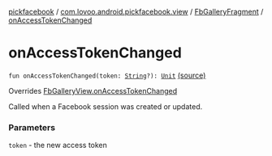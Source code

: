 [pickfacebook](../../index.md) / [com.lovoo.android.pickfacebook.view](../index.md) / [FbGalleryFragment](index.md) / [onAccessTokenChanged](./on-access-token-changed.md)

# onAccessTokenChanged

`fun onAccessTokenChanged(token: `[`String`](https://kotlinlang.org/api/latest/jvm/stdlib/kotlin/-string/index.html)`?): `[`Unit`](https://kotlinlang.org/api/latest/jvm/stdlib/kotlin/-unit/index.html) [(source)](https://github.com/lovoo/android-pickpic/blob/master/pickfacebook/src/main/kotlin/com/lovoo/android/pickfacebook/view/FbGalleryFragment.kt#L88)

Overrides [FbGalleryView.onAccessTokenChanged](../../com.lovoo.android.pickfacebook.contract/-fb-gallery-view/on-access-token-changed.md)

Called when a Facebook session was created or updated.

### Parameters

`token` - the new access token
